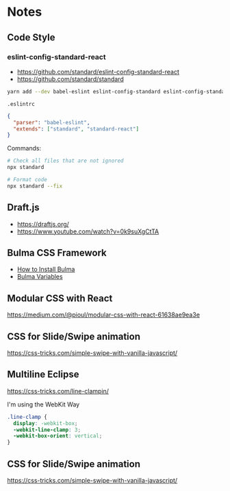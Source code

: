 # Notes

## Code Style

### eslint-config-standard-react


- <https://github.com/standard/eslint-config-standard-react>
- <https://github.com/standard/standard>

```bash
yarn add --dev babel-eslint eslint-config-standard eslint-config-standard-react eslint-plugin-standard eslint-plugin-promise eslint-plugin-import eslint-plugin-node eslint-plugin-react
```

`.eslintrc`

```json
{
  "parser": "babel-eslint",
  "extends": ["standard", "standard-react"]
}
```

Commands:

```bash
# Check all files that are not ignored
npx standard

# Format code
npx standard --fix
```

## Draft.js

- <https://draftjs.org/>
- <https://www.youtube.com/watch?v=0k9suXgCtTA>

## Bulma CSS Framework

- [How to Install Bulma](https://medium.com/@thexap/how-to-setup-bulma-css-framework-with-react-under-5-minutes-a3d8c2c33a87)
- [Bulma Variables](https://bulma.io/documentation/customize/variables/)

## Modular CSS with React

<https://medium.com/@pioul/modular-css-with-react-61638ae9ea3e>

## CSS for Slide/Swipe animation

<https://css-tricks.com/simple-swipe-with-vanilla-javascript/>

## Multiline Eclipse

<https://css-tricks.com/line-clampin/>

I'm using the WebKit Way

```css
.line-clamp {
  display: -webkit-box;
  -webkit-line-clamp: 3;
  -webkit-box-orient: vertical;  
}
```

## CSS for Slide/Swipe animation

<https://css-tricks.com/simple-swipe-with-vanilla-javascript/>

